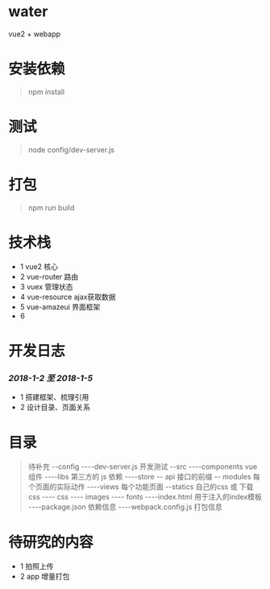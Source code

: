 # water

vue2 + webapp

# 安装依赖

 >npm install

# 测试

 >node config/dev-server.js

# 打包

 >npm run build

# 技术栈

  + 1 vue2  核心
  + 2 vue-router 路由
  + 3 vuex 管理状态
  + 4 vue-resource ajax获取数据
  + 5 vue-amazeui 界面框架
  + 6 

# 开发日志

### _2018-1-2 至 2018-1-5_ 

 + 1 搭建框架、梳理引用
 + 2 设计目录、页面关系


# 目录
 > 待补充
 --config
   ----dev-server.js 开发测试
 --src
   ----components vue 组件
   ----libs 第三方的 js 依赖
   ----store 
     -- api 接口的前缀
     -- modules 每个页面的实际动作
   ----views 每个功能页面
 --statics 自己的css 或 下载css
   ---- css
   ---- images
   ---- fonts
 ----index.html 用于注入的index模板
 ----package.json 依赖信息
 ----webpack.config.js 打包信息

# 待研究的内容
  + 1 拍照上传
  + 2 app 增量打包

